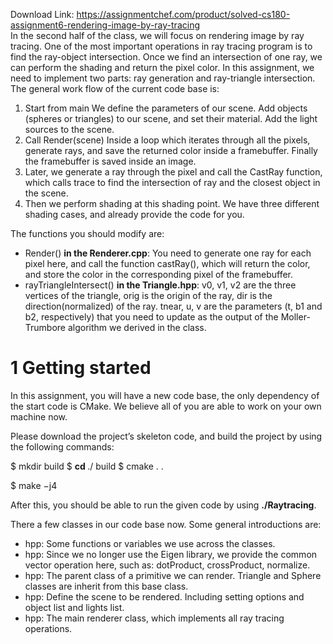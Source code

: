 Download Link: https://assignmentchef.com/product/solved-cs180-assignment6-rendering-image-by-ray-tracing
<br>
In the second half of the class, we will focus on rendering image by ray tracing. One of the most important operations in ray tracing program is to find the ray-object intersection. Once we find an intersection of one ray, we can perform the shading and return the pixel color. In this assignment, we need to implement two parts: ray generation and ray-triangle intersection. The general work flow of the current code base is:

<ol>

 <li>Start from main We define the parameters of our scene. Add objects (spheres or triangles) to our scene, and set their material. Add the light sources to the scene.</li>

 <li>Call Render(scene) Inside a loop which iterates through all the pixels, generate rays, and save the returned color inside a framebuffer. Finally the framebuffer is saved inside an image.</li>

 <li>Later, we generate a ray through the pixel and call the CastRay function, which calls trace to find the intersection of ray and the closest object in the scene.</li>

 <li>Then we perform shading at this shading point. We have three different shading cases, and already provide the code for you.</li>

</ol>

The functions you should modify are:

<ul>

 <li>Render() <strong>in the Renderer.cpp</strong>: You need to generate one ray for each pixel here, and call the function castRay(), which will return the color, and store the color in the corresponding pixel of the framebuffer.</li>

 <li>rayTriangleIntersect() <strong>in the Triangle.hpp</strong>: v0, v1, v2 are the three vertices of the triangle, orig is the origin of the ray, dir is the direction(normalized) of the ray. tnear, u, v are the parameters (t, b1 and b2, respectively) that you need to update as the output of the Moller-Trumbore algorithm we derived in the class.</li>

</ul>

<h1>1           Getting started</h1>

In this assignment, you will have a new code base, the only dependency of the start code is CMake. We believe all of you are able to work on your own machine now.

Please download the project’s skeleton code, and build the project by using the following commands:

$ mkdir build $ <strong>cd </strong>./ build $ cmake . .

$ make −j4

After this, you should be able to run the given code by using <strong>./Raytracing</strong>.

There a few classes in our code base now. Some general introductions are:

<ul>

 <li>hpp: Some functions or variables we use across the classes.</li>

 <li>hpp: Since we no longer use the Eigen library, we provide the common vector operation here, such as: dotProduct, crossProduct, normalize.</li>

 <li>hpp: The parent class of a primitive we can render. Triangle and Sphere classes are inherit from this base class.</li>

 <li>hpp: Define the scene to be rendered. Including setting options and object list and lights list.</li>

 <li>hpp: The main renderer class, which implements all ray tracing operations.</li>

</ul>